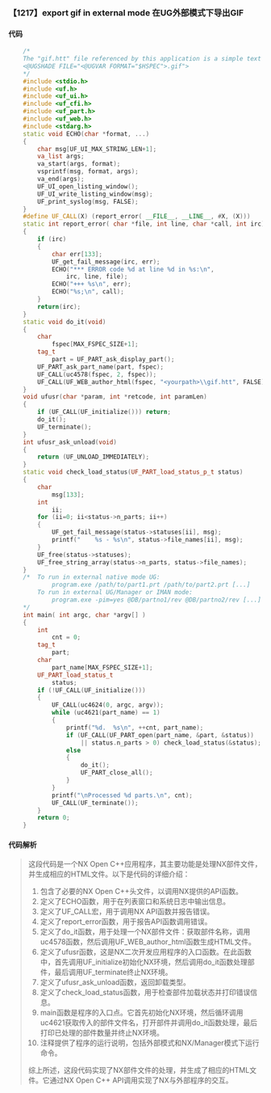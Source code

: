 ### 【1217】export gif in external mode 在UG外部模式下导出GIF

#### 代码

```cpp
    /*  
    The "gif.htt" file referenced by this application is a simple text file containing only this line:  
    <@UGSHADE FILE="<@UGVAR FORMAT="$HSPEC">.gif">  
    */  
    #include <stdio.h>  
    #include <uf.h>  
    #include <uf_ui.h>  
    #include <uf_cfi.h>  
    #include <uf_part.h>  
    #include <uf_web.h>  
    #include <stdarg.h>  
    static void ECHO(char *format, ...)  
    {  
        char msg[UF_UI_MAX_STRING_LEN+1];  
        va_list args;  
        va_start(args, format);  
        vsprintf(msg, format, args);  
        va_end(args);  
        UF_UI_open_listing_window();  
        UF_UI_write_listing_window(msg);  
        UF_print_syslog(msg, FALSE);  
    }  
    #define UF_CALL(X) (report_error( __FILE__, __LINE__, #X, (X)))  
    static int report_error( char *file, int line, char *call, int irc)  
    {  
        if (irc)  
        {  
            char err[133];  
            UF_get_fail_message(irc, err);  
            ECHO("*** ERROR code %d at line %d in %s:\n",  
                irc, line, file);  
            ECHO("+++ %s\n", err);  
            ECHO("%s;\n", call);  
        }  
        return(irc);  
    }  
    static void do_it(void)  
    {  
        char  
            fspec[MAX_FSPEC_SIZE+1];  
        tag_t  
            part = UF_PART_ask_display_part();  
        UF_PART_ask_part_name(part, fspec);  
        UF_CALL(uc4578(fspec, 2, fspec));  
        UF_CALL(UF_WEB_author_html(fspec, "<yourpath>\\gif.htt", FALSE));  
    }  
    void ufusr(char *param, int *retcode, int paramLen)  
    {  
        if (UF_CALL(UF_initialize())) return;  
        do_it();  
        UF_terminate();  
    }  
    int ufusr_ask_unload(void)  
    {  
        return (UF_UNLOAD_IMMEDIATELY);  
    }  
    static void check_load_status(UF_PART_load_status_p_t status)  
    {  
        char  
            msg[133];  
        int  
            ii;  
        for (ii=0; ii<status->n_parts; ii++)  
        {  
            UF_get_fail_message(status->statuses[ii], msg);  
            printf("    %s - %s\n", status->file_names[ii], msg);  
        }  
        UF_free(status->statuses);  
        UF_free_string_array(status->n_parts, status->file_names);  
    }  
    /*  To run in external native mode UG:  
            program.exe /path/to/part1.prt /path/to/part2.prt [...]  
        To run in external UG/Manager or IMAN mode:  
            program.exe -pim=yes @DB/partno1/rev @DB/partno2/rev [...]  
    */  
    int main( int argc, char *argv[] )  
    {  
        int  
            cnt = 0;  
        tag_t  
            part;  
        char  
            part_name[MAX_FSPEC_SIZE+1];  
        UF_PART_load_status_t  
            status;  
        if (!UF_CALL(UF_initialize()))  
        {  
            UF_CALL(uc4624(0, argc, argv));  
            while (uc4621(part_name) == 1)  
            {  
                printf("%d.  %s\n", ++cnt, part_name);  
                if (UF_CALL(UF_PART_open(part_name, &part, &status))  
                    || status.n_parts > 0) check_load_status(&status);  
                else  
                {  
                    do_it();  
                    UF_PART_close_all();  
                }  
            }  
            printf("\nProcessed %d parts.\n", cnt);  
            UF_CALL(UF_terminate());  
        }  
        return 0;  
    }

```

#### 代码解析

> 这段代码是一个NX Open C++应用程序，其主要功能是处理NX部件文件，并生成相应的HTML文件。以下是代码的详细介绍：
>
> 1. 包含了必要的NX Open C++头文件，以调用NX提供的API函数。
> 2. 定义了ECHO函数，用于在列表窗口和系统日志中输出信息。
> 3. 定义了UF_CALL宏，用于调用NX API函数并报告错误。
> 4. 定义了report_error函数，用于报告API函数调用错误。
> 5. 定义了do_it函数，用于处理一个NX部件文件：获取部件名称，调用uc4578函数，然后调用UF_WEB_author_html函数生成HTML文件。
> 6. 定义了ufusr函数，这是NX二次开发应用程序的入口函数。在此函数中，首先调用UF_initialize初始化NX环境，然后调用do_it函数处理部件，最后调用UF_terminate终止NX环境。
> 7. 定义了ufusr_ask_unload函数，返回卸载类型。
> 8. 定义了check_load_status函数，用于检查部件加载状态并打印错误信息。
> 9. main函数是程序的入口点。它首先初始化NX环境，然后循环调用uc4621获取传入的部件文件名，打开部件并调用do_it函数处理，最后打印已处理的部件数量并终止NX环境。
> 10. 注释提供了程序的运行说明，包括外部模式和NX/Manager模式下运行命令。
>
> 综上所述，这段代码实现了NX部件文件的处理，并生成了相应的HTML文件。它通过NX Open C++ API调用实现了NX与外部程序的交互。
>

